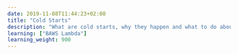 ```yaml
---
date: 2019-11-08T11:44:23+02:00
title: "Cold Starts"
description: "What are cold starts, why they happen and what to do about them"
learning: ["BAWS Lambda"]
learning_weight: 900
---
```


